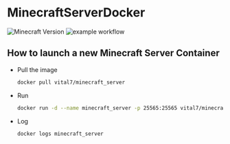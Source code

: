 # MinecraftServerDocker
![Minecraft Version](https://img.shields.io/badge/Minecraft%20Version-1.15.2-brightgreen)
![example workflow](https://github.com/VitalSeptfonds/MinecraftServerDocker/workflows/docker-image.yml/badge.svg)
## How to launch a new Minecraft Server Container
- Pull the image
  ```bash
  docker pull vital7/minecraft_server
  ```
- Run 
  ```bash
  docker run -d --name minecraft_server -p 25565:25565 vital7/minecraft_server
  ```
- Log
  ```bash
  docker logs minecraft_server
  ```

